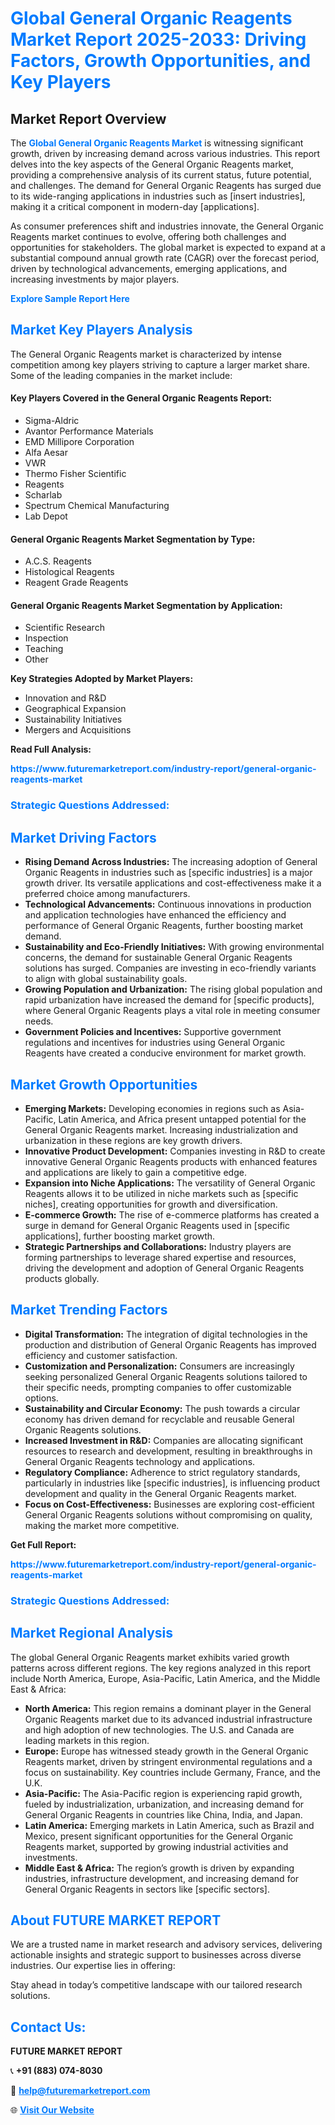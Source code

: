 <h1 style="color: #007BFF;">Global General Organic Reagents Market Report 2025-2033: Driving Factors, Growth Opportunities, and Key Players</h1>

<section id="overview">
<h2>Market Report Overview</h2>
<p>The <a href="https://www.futuremarketreport.com/industry-report/general-organic-reagents-market" style="color: #007BFF; text-decoration: none;"><strong>Global General Organic Reagents Market</strong></a> is witnessing significant growth, driven by increasing demand across various industries. This report delves into the key aspects of the General Organic Reagents market, providing a comprehensive analysis of its current status, future potential, and challenges. The demand for General Organic Reagents has surged due to its wide-ranging applications in industries such as [insert industries], making it a critical component in modern-day [applications].</p>
<p>As consumer preferences shift and industries innovate, the General Organic Reagents market continues to evolve, offering both challenges and opportunities for stakeholders. The global market is expected to expand at a substantial compound annual growth rate (CAGR) over the forecast period, driven by technological advancements, emerging applications, and increasing investments by major players.</p>
</section>

<section id="overview">
<p><a href="https://www.futuremarketreport.com/request-sample/reportId=104040" style="color: #007BFF; text-decoration: none;"><strong>Explore Sample Report Here</strong></a></p>
</section>

<section id="key-players">
<h2 style="color: #007BFF;">Market Key Players Analysis</h2>
<p>The General Organic Reagents market is characterized by intense competition among key players striving to capture a larger market share. Some of the leading companies in the market include:</p>
<h4>Key Players Covered in the General Organic Reagents Report:</h4>
<ul><li>Sigma-Aldric</li><li>Avantor Performance Materials</li><li>EMD Millipore Corporation</li><li>Alfa Aesar</li><li>VWR</li><li>Thermo Fisher Scientific</li><li>Reagents</li><li>Scharlab</li><li>Spectrum Chemical Manufacturing</li><li>Lab Depot</li></ul>
<h4>General Organic Reagents Market Segmentation by Type:</h4>
<ul><li>A.C.S. Reagents</li><li>Histological Reagents</li><li>Reagent Grade Reagents</li></ul>

<h4>General Organic Reagents Market Segmentation by Application:</h4>
<ul><li>Scientific Research</li><li>Inspection</li><li>Teaching</li><li>Other</li></ul>
<p><strong>Key Strategies Adopted by Market Players:</strong></p>
<ul>
<li>Innovation and R&D</li>
<li>Geographical Expansion</li>
<li>Sustainability Initiatives</li>
<li>Mergers and Acquisitions</li>
</ul>
</section>

<section>
<p><strong>Read Full Analysis: </strong></p><a href="https://www.futuremarketreport.com/industry-report/general-organic-reagents-market" style="color: #007BFF; text-decoration: none;"><strong>https://www.futuremarketreport.com/industry-report/general-organic-reagents-market</strong></a>
<h3 style="color: #007BFF;">Strategic Questions Addressed:</h3>
</section>

<section id="driving-factors">
<h2 style="color: #007BFF;">Market Driving Factors</h2>
<ul>
<li><strong>Rising Demand Across Industries:</strong> The increasing adoption of General Organic Reagents in industries such as [specific industries] is a major growth driver. Its versatile applications and cost-effectiveness make it a preferred choice among manufacturers.</li>
<li><strong>Technological Advancements:</strong> Continuous innovations in production and application technologies have enhanced the efficiency and performance of General Organic Reagents, further boosting market demand.</li>
<li><strong>Sustainability and Eco-Friendly Initiatives:</strong> With growing environmental concerns, the demand for sustainable General Organic Reagents solutions has surged. Companies are investing in eco-friendly variants to align with global sustainability goals.</li>
<li><strong>Growing Population and Urbanization:</strong> The rising global population and rapid urbanization have increased the demand for [specific products], where General Organic Reagents plays a vital role in meeting consumer needs.</li>
<li><strong>Government Policies and Incentives:</strong> Supportive government regulations and incentives for industries using General Organic Reagents have created a conducive environment for market growth.</li>
</ul>
</section>

<section id="growth-opportunities">
<h2 style="color: #007BFF;">Market Growth Opportunities</h2>
<ul>
<li><strong>Emerging Markets:</strong> Developing economies in regions such as Asia-Pacific, Latin America, and Africa present untapped potential for the General Organic Reagents market. Increasing industrialization and urbanization in these regions are key growth drivers.</li>
<li><strong>Innovative Product Development:</strong> Companies investing in R&D to create innovative General Organic Reagents products with enhanced features and applications are likely to gain a competitive edge.</li>
<li><strong>Expansion into Niche Applications:</strong> The versatility of General Organic Reagents allows it to be utilized in niche markets such as [specific niches], creating opportunities for growth and diversification.</li>
<li><strong>E-commerce Growth:</strong> The rise of e-commerce platforms has created a surge in demand for General Organic Reagents used in [specific applications], further boosting market growth.</li>
<li><strong>Strategic Partnerships and Collaborations:</strong> Industry players are forming partnerships to leverage shared expertise and resources, driving the development and adoption of General Organic Reagents products globally.</li>
</ul>
</section>

<section id="trending-factors">
<h2 style="color: #007BFF;">Market Trending Factors</h2>
<ul>
<li><strong>Digital Transformation:</strong> The integration of digital technologies in the production and distribution of General Organic Reagents has improved efficiency and customer satisfaction.</li>
<li><strong>Customization and Personalization:</strong> Consumers are increasingly seeking personalized General Organic Reagents solutions tailored to their specific needs, prompting companies to offer customizable options.</li>
<li><strong>Sustainability and Circular Economy:</strong> The push towards a circular economy has driven demand for recyclable and reusable General Organic Reagents solutions.</li>
<li><strong>Increased Investment in R&D:</strong> Companies are allocating significant resources to research and development, resulting in breakthroughs in General Organic Reagents technology and applications.</li>
<li><strong>Regulatory Compliance:</strong> Adherence to strict regulatory standards, particularly in industries like [specific industries], is influencing product development and quality in the General Organic Reagents market.</li>
<li><strong>Focus on Cost-Effectiveness:</strong> Businesses are exploring cost-efficient General Organic Reagents solutions without compromising on quality, making the market more competitive.</li>
</ul>
</section>

<section>
<p><strong>Get Full Report: </strong></p><a href="https://www.futuremarketreport.com/industry-report/general-organic-reagents-market" style="color: #007BFF; text-decoration: none;"><strong>https://www.futuremarketreport.com/industry-report/general-organic-reagents-market</strong></a>
<h3 style="color: #007BFF;">Strategic Questions Addressed:</h3>
</section>


<section id="regional-analysis">
<h2 style="color: #007BFF;">Market Regional Analysis</h2>
<p>The global General Organic Reagents market exhibits varied growth patterns across different regions. The key regions analyzed in this report include North America, Europe, Asia-Pacific, Latin America, and the Middle East & Africa:</p>
<ul>
<li><strong>North America:</strong> This region remains a dominant player in the General Organic Reagents market due to its advanced industrial infrastructure and high adoption of new technologies. The U.S. and Canada are leading markets in this region.</li>
<li><strong>Europe:</strong> Europe has witnessed steady growth in the General Organic Reagents market, driven by stringent environmental regulations and a focus on sustainability. Key countries include Germany, France, and the U.K.</li>
<li><strong>Asia-Pacific:</strong> The Asia-Pacific region is experiencing rapid growth, fueled by industrialization, urbanization, and increasing demand for General Organic Reagents in countries like China, India, and Japan.</li>
<li><strong>Latin America:</strong> Emerging markets in Latin America, such as Brazil and Mexico, present significant opportunities for the General Organic Reagents market, supported by growing industrial activities and investments.</li>
<li><strong>Middle East & Africa:</strong> The region’s growth is driven by expanding industries, infrastructure development, and increasing demand for General Organic Reagents in sectors like [specific sectors].</li>
</ul>
</section>

<footer>
<h2 style="color: #007BFF;">About FUTURE MARKET REPORT</h2>
<p>We are a trusted name in market research and advisory services, delivering actionable insights and strategic support to businesses across diverse industries. Our expertise lies in offering:</p>

<p>Stay ahead in today’s competitive landscape with our tailored research solutions.</p>

<h2 style="color: #007BFF;">Contact Us:</h2>
<p><strong>FUTURE MARKET REPORT</strong></p>
<p>📞 <strong>+91 (883) 074-8030</strong></p>
<p>📧 <strong><a href="mailto:help@futuremarketreport.com" style="color: #007BFF;">help@futuremarketreport.com</a></strong></p>
<p>🌐 <strong><a href="https://www.futuremarketreport.com/" style="color: #007BFF;">Visit Our Website</a></strong></p>
</footer>